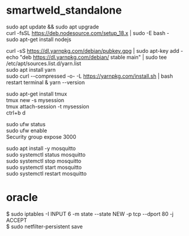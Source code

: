 # smartweld_standalone

sudo apt update && sudo apt upgrade  
curl -fsSL https://deb.nodesource.com/setup_18.x | sudo -E bash -  
sudo apt-get install nodejs  

curl -sS https://dl.yarnpkg.com/debian/pubkey.gpg | sudo apt-key add -  
echo "deb https://dl.yarnpkg.com/debian/ stable main" | sudo tee /etc/apt/sources.list.d/yarn.list  
sudo apt install yarn  
sudo curl --compressed -o- -L https://yarnpkg.com/install.sh | bash  
restart terminal & yarn --version  

sudo apt-get install tmux  
tmux new -s mysession  
tmux attach-session -t mysession  
ctrl+b d  

sudo ufw status  
sudo ufw enable  
Security group expose 3000  

sudo apt install -y mosquitto  
sudo systemctl status mosquitto  
sudo systemctl stop mosquitto  
sudo systemctl start mosquitto  
sudo systemctl restart mosquitto  


# oracle  
$ sudo iptables -I INPUT 6 -m state --state NEW -p tcp --dport 80 -j ACCEPT  
$ sudo netfilter-persistent save  
